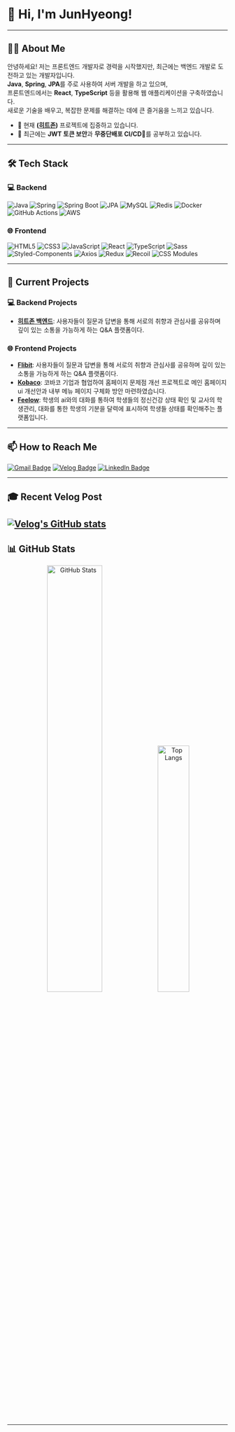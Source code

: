 # 👋 Hi, I'm JunHyeong!

---

## 👨‍💻 About Me
안녕하세요! 저는 프론트엔드 개발자로 경력을 시작했지만, 최근에는 백엔드 개발로 도전하고 있는 개발자입니다. <br/>
**Java**, **Spring**, **JPA**를 주로 사용하여 서버 개발을 하고 있으며, <br/>
프론트엔드에서는 **React**, **TypeScript** 등을 활용해 웹 애플리케이션을 구축하였습니다.<br/>
새로운 기술을 배우고, 복잡한 문제를 해결하는 데에 큰 즐거움을 느끼고 있습니다.

- 🔭 현재 **([히트존](https://github.com/KUSITMS-30th-TEAM-A/backend))** 프로젝트에 집중하고 있습니다.
- 🌱 최근에는 **JWT 토큰 보안**과 **무중단배포 CI/CD**를 공부하고 있습니다.

---

## 🛠 Tech Stack

### 💻 Backend
![Java](https://img.shields.io/badge/Java-ED8B00?style=for-the-badge&logo=java&logoColor=white)
![Spring](https://img.shields.io/badge/Spring-6DB33F?style=for-the-badge&logo=spring&logoColor=white)
![Spring Boot](https://img.shields.io/badge/Spring%20Boot-6DB33F?style=for-the-badge&logo=spring-boot&logoColor=white)
![JPA](https://img.shields.io/badge/JPA-0078D7?style=for-the-badge&logo=hibernate&logoColor=white)
![MySQL](https://img.shields.io/badge/MySQL-4479A1?style=for-the-badge&logo=mysql&logoColor=white)
![Redis](https://img.shields.io/badge/Redis-DC382D?style=for-the-badge&logo=redis&logoColor=white)
![Docker](https://img.shields.io/badge/Docker-2496ED?style=for-the-badge&logo=docker&logoColor=white)
![GitHub Actions](https://img.shields.io/badge/GitHub%20Actions-2088FF?style=for-the-badge&logo=github-actions&logoColor=white)
![AWS](https://img.shields.io/badge/AWS-232F3E?style=for-the-badge&logo=amazon-aws&logoColor=white)

### 🌐 Frontend
![HTML5](https://img.shields.io/badge/HTML5-E34F26?style=for-the-badge&logo=html5&logoColor=white)
![CSS3](https://img.shields.io/badge/CSS3-1572B6?style=for-the-badge&logo=css3&logoColor=white)
![JavaScript](https://img.shields.io/badge/JavaScript-323330?style=for-the-badge&logo=javascript&logoColor=F7DF1E)
![React](https://img.shields.io/badge/React-20232A?style=for-the-badge&logo=react&logoColor=61DAFB)
![TypeScript](https://img.shields.io/badge/TypeScript-007ACC?style=for-the-badge&logo=typescript&logoColor=white)
![Sass](https://img.shields.io/badge/Sass-CC6699?style=for-the-badge&logo=sass&logoColor=white)
![Styled-Components](https://img.shields.io/badge/Styled%20Components-DB7093?style=for-the-badge&logo=styled-components&logoColor=white)
![Axios](https://img.shields.io/badge/Axios-5A29E4?style=for-the-badge&logo=axios&logoColor=white)
![Redux](https://img.shields.io/badge/Redux-764ABC?style=for-the-badge&logo=redux&logoColor=white)
![Recoil](https://img.shields.io/badge/Recoil-7B4B94?style=for-the-badge&logo=recoil&logoColor=white)
![CSS Modules](https://img.shields.io/badge/CSS%20Modules-563D7C?style=for-the-badge&logo=cssmodules&logoColor=white)


---

## 💼 Current Projects
### 💻 Backend Projects
- **[히트존 백엔드](https://github.com/KUSITMS-30th-TEAM-A/backend)**: 사용자들이 질문과 답변을 통해 서로의 취향과 관심사를 공유하며 깊이 있는 소통을 가능하게 하는 Q&A 플랫폼이다. 
### 🌐 Frontend Projects
- **[Flibit](https://github.com/Team-baebae/baebae-FE)**: 사용자들이 질문과 답변을 통해 서로의 취향과 관심사를 공유하며 깊이 있는 소통을 가능하게 하는 Q&A 플랫폼이다. 
- **[Kobaco](https://github.com/Kusitms-29th-Kobaco-A/Frontend)**: 코바코 기업과 협업하여 홈페이지 문제점 개선 프로젝트로 메인 홈페이지 ui 개선안과 내부 메뉴 페이지 구체화 방안 마련하였습니다.
- **[Feelow](https://github.com/FellowCotato/Feelow_FrontEnd)**: 학생의 ai와의 대화를 통하여 학생들의 정신건강 상태 확인 및 교사의 학생관리, 대화를 통한 학생의 기분을 달력에 표시하여 학생들 상태를 확인해주는 플랫폼입니다.

---

## 📫 How to Reach Me

[![Gmail Badge](https://img.shields.io/badge/Gmail-D14836?style=for-the-badge&logo=gmail&logoColor=white)](mailto:jh981109@gmail.com)
[![Velog Badge](https://img.shields.io/badge/Velog-20C997?style=for-the-badge&logo=velog&logoColor=white)](https://velog.io/@juuuunny)
[![LinkedIn Badge](https://img.shields.io/badge/LinkedIn-0077B5?style=for-the-badge&logo=linkedin&logoColor=white)](https://linkedin.com/in/juuuunny)


---

## 🎓 Recent Velog Post
[![Velog's GitHub stats](https://velog-readme-stats.vercel.app/api?name=juuuunny&color=d14836)](https://velog.io/@zaman17)
---

## 📊 GitHub Stats
<div align="center">
  <img src="https://github-readme-stats.vercel.app/api?username=juuuunny&show_icons=true&theme=radical" alt="GitHub Stats" width="50%"/>
  <img src="https://github-readme-stats.vercel.app/api/top-langs/?username=juuuunny&layout=compact&theme=radical" alt="Top Langs" width="38%"/>
</div>

---

